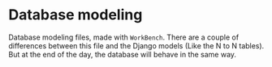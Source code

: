 # Database modeling

Database modeling files, made with `WorkBench`.
There are a couple of differences between this file and the Django models (Like the N to N tables).
But at the end of the day, the database will behave in the same way.
